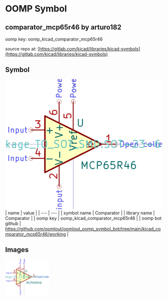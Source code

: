# OOMP Symbol  
## comparator_mcp65r46  by arturo182  
  
oomp key: oomp_kicad_comparator_mcp65r46  
  
source repo at: [https://gitlab.com/kicad/libraries/kicad-symbols](https://gitlab.com/kicad/libraries/kicad-symbols)  
## Symbol  
  
[![working.png](working_600.png)](working.png)  
| name | value | 
| --- | --- | 
| symbol name | Comparator | 
| library name | Comparator | 
| oomp key | oomp_kicad_comparator_mcp65r46 | 
| oomp bot github | https://github.com/oomlout/oomlout_oomp_symbol_bot/tree/main/kicad_comparator_mcp65r46/working | 
## Images  
  
[![working.png](working_140.png)](working.png)  

